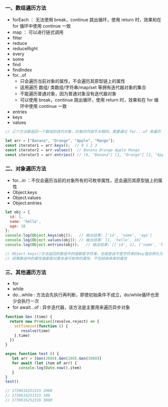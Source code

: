 
### 一、数组遍历方法

- forEach ： 无法使用 break，continue 跳出循环，使用 return 时，效果和在 for 循环中使用 continue 一致
- map ： 可以进行链式调用
- filter
- reduce
- reduceRight
- every
- some
- find
- findIndex
- for...of 
  - 只会遍历当前对象的属性，不会遍历其原型链上的属性
  - 适用遍历 数组/ 类数组/字符串/map/set 等拥有迭代器对象的集合
  - 不能遍历普通对象，因为普通对象没有迭代器对象
  - 可以使用 break，continue 跳出循环，使用 return 时，效果和在 for 循环中使用 continue 一致
- entries
- keys
- values

```js
// 三个方法都返回一个数组的迭代对象，对象的内容不太相同，需要通过 for...of 来遍历

let arr = ["Banana", "Orange", "Apple", "Mango"];
const iterator1 = arr.keys();  // 0 1 2 3
const iterator2 = arr.values()  // Banana Orange Apple Mango
const iterator3 = arr.entries() // [0, "Banana"] [1, "Orange"] [2, "Apple"] [3, "Mango"]
```

### 二、对象遍历方法

- for...in ：不仅会遍历当前的对象所有的可枚举属性，还会遍历其原型链上的属性
- Object.keys
- Object.values
- Object.entries

```js
let obj = { 
  id: 1, 
  name: 'hello', 
  age: 18 
};
console.log(Object.keys(obj));   // 输出结果: ['id', 'name', 'age']
console.log(Object.values(obj)); // 输出结果: [1, 'hello', 18]
console.log(Object.entries(obj));   // 输出结果: [['id', 1], ['name', 'hello'], ['age', 18]

// Object.keys()方法返回的数组中的值都是字符串，也就是说不是字符串的key值会转化为字符串
// 结果数组中的属性值都是对象本身可枚举的属性，不包括继承来的属性
```

### 三、其他遍历方法

- for
- while
- do...while : 方法会先执行再判断，即使初始条件不成立，do/while循环也至少会执行一次
- for await...of : 异步迭代器，该方法是主要用来遍历异步对象

```js
function Gen (time) {
  return new Promise((resolve,reject) => {
    setTimeout(function () {
       resolve(time)
    },time)
  })
}

async function test () {
   let arr = [Gen(2000),Gen(100),Gen(3000)]
   for await (let item of arr) {
      console.log(Date.now(),item)
   }
}
test()

// 1739616251315 2000
// 1739616251315 100
// 1739616252316 3000
```